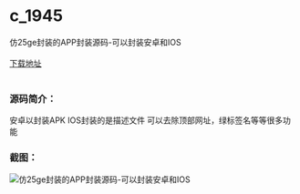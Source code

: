 # c_1945
仿25ge封装的APP封装源码-可以封装安卓和IOS
<br/></br>
[下载地址](https://www.uuid2.com/1945.html "下载地址")
<br/></br>
<h3>源码简介：</h3>
<p>安卓以封装APK   IOS封装的是描述文件 可以去除顶部网址，绿标签名等等很多功能<p>
<h3>截图：</h3>
<img src="https://www.uuid2.com/wp-content/uploads/img/uimage/20671644464162.gif" alt="仿25ge封装的APP封装源码-可以封装安卓和IOS">
